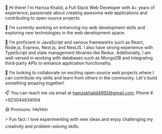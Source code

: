 
👋 Hi there! I'm Hamza Khalid, a Full Stack Web Developer with 4+ years of experience, passionate about creating awesome web applications and contributing to open-source projects.

🔭 I’m currently working on enhancing my web development skills and exploring new technologies in the web development space.

🌱 I’m proficient in JavaScript and various frameworks such as React, Node.js, Express, Next.js, and NestJS. I also have strong experience with TypeScript and state management libraries like Redux. Additionally, I am well-versed in working with databases such as MongoDB and integrating third-party APIs to enhance application functionality.

👯 I’m looking to collaborate on exciting open-source web projects where I can contribute my skills and learn from others in the community. Let's build something amazing together!

📫 You can reach me via email at hamzakhalid4992@gmail.com, Phone # +923044834004

😄 Pronouns: He/Him

⚡ Fun fact: I love experimenting with new ideas and enjoy challenging my creativity and problem-solving skills.
